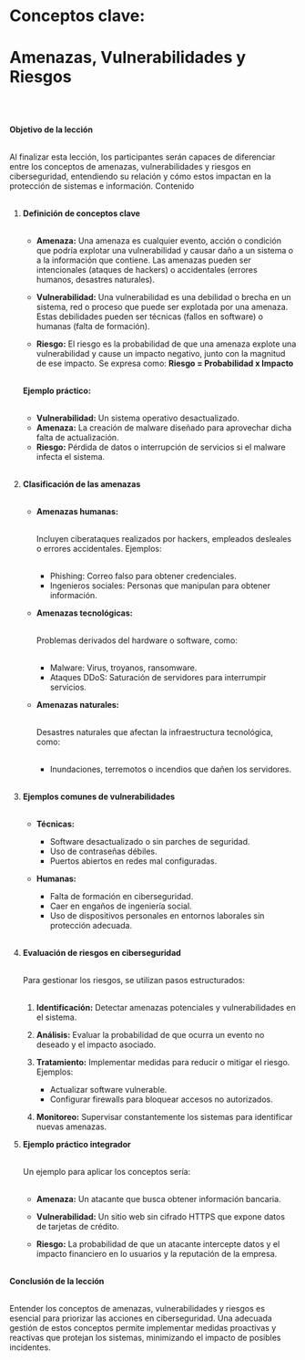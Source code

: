 # **Conceptos clave:** 
# **Amenazas, Vulnerabilidades y Riesgos**
<br><br>

**Objetivo de la lección** 
<br><br>

Al finalizar esta lección, los participantes serán capaces de diferenciar entre los 
conceptos de amenazas, vulnerabilidades y riesgos en ciberseguridad, entendiendo su 
relación y cómo estos impactan en la protección de sistemas e información. 
Contenido 
<br><br>

1. **Definición de conceptos clave** 
    <br><br>

    - **Amenaza:** Una amenaza es cualquier evento, acción o condición que podría explotar una vulnerabilidad y causar daño a un sistema o a la información que contiene. Las amenazas pueden ser intencionales (ataques de hackers) o accidentales (errores humanos, desastres naturales). 

    - **Vulnerabilidad:** Una vulnerabilidad es una debilidad o brecha en un sistema, red o proceso que puede ser explotada por una amenaza. Estas debilidades pueden ser técnicas (fallos en software) o humanas (falta de formación). 

    - **Riesgo:** El riesgo es la probabilidad de que una amenaza explote una vulnerabilidad y cause un impacto negativo, junto con la magnitud de ese impacto. Se expresa como: **Riesgo = Probabilidad x Impacto**
    <br><br>
    
    **Ejemplo práctico:** 
    <br><br>

    - **Vulnerabilidad:** Un sistema operativo desactualizado. 
    - **Amenaza:** La creación de malware diseñado para aprovechar dicha falta de actualización. 
    - **Riesgo:** Pérdida de datos o interrupción de servicios si el malware infecta el sistema.
<br><br>
    
2. **Clasificación de las amenazas** 
    <br><br>

    - **Amenazas humanas:**
        <br><br>

        Incluyen ciberataques realizados por hackers, empleados desleales o errores accidentales. Ejemplos: 
        <br><br>
    
        - Phishing: Correo falso para obtener credenciales. 
        - Ingenieros sociales: Personas que manipulan para obtener información. 

    - **Amenazas tecnológicas:**
        <br><br>

        Problemas derivados del hardware o software, como: 
        <br><br>
    
        - Malware: Virus, troyanos, ransomware. 
        - Ataques DDoS: Saturación de servidores para interrumpir servicios. 

    - **Amenazas naturales:**
        <br><br>

        Desastres naturales que afectan la infraestructura tecnológica, como: 
        <br><br>
    
        - Inundaciones, terremotos o incendios que dañen los servidores. 
<br><br>
    
3. **Ejemplos comunes de vulnerabilidades** 
    <br><br>
    
    - **Técnicas:** 

        - Software desactualizado o sin parches de seguridad. 
        - Uso de contraseñas débiles. 
        - Puertos abiertos en redes mal configuradas. 

    - **Humanas:**

        - Falta de formación en ciberseguridad. 
        - Caer en engaños de ingeniería social. 
        - Uso de dispositivos personales en entornos laborales sin protección adecuada.
<br><br>
    
4. **Evaluación de riesgos en ciberseguridad** 
    <br><br>
    
    Para gestionar los riesgos, se utilizan pasos estructurados: 
    <br><br>
    
    1. **Identificación:** Detectar amenazas potenciales y vulnerabilidades en el sistema. 
    2. **Análisis:** Evaluar la probabilidad de que ocurra un evento no deseado y el impacto asociado. 
    3. **Tratamiento:** Implementar medidas para reducir o mitigar el riesgo. Ejemplos: 
        - Actualizar software vulnerable. 
        - Configurar firewalls para bloquear accesos no autorizados. 
        
    4. **Monitoreo:** Supervisar constantemente los sistemas para identificar nuevas amenazas. 

5. **Ejemplo práctico integrador**
    <br><br>

    Un ejemplo para aplicar los conceptos sería: 
    <br><br>
    
    - **Amenaza:** Un atacante que busca obtener información bancaria. 

    - **Vulnerabilidad:** Un sitio web sin cifrado HTTPS que expone datos de tarjetas de crédito. 

    - **Riesgo:** La probabilidad de que un atacante intercepte datos y el impacto financiero en lo usuarios y la reputación de la empresa. 
<br><br>
    

**Conclusión de la lección**
<br><br>
    
Entender los conceptos de amenazas, vulnerabilidades y riesgos es esencial para priorizar las acciones en ciberseguridad. Una adecuada gestión de estos conceptos permite implementar medidas proactivas y reactivas que protejan los sistemas, minimizando el impacto de posibles incidentes. 
